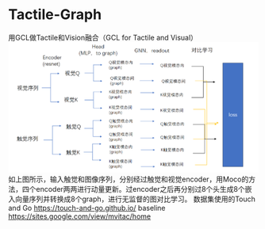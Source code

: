 # Tactile-Graph
用GCL做Tactile和Vision融合（GCL for Tactile and Visual）
![image-20250319134432820](graph/pipline.png)
如上图所示，输入触觉和图像序列，分别经过触觉和视觉encoder，用Moco的方法，四个encoder两两进行动量更新。过encoder之后再分别过8个头生成8个嵌入向量序列并转换成8个graph，进行无监督的图对比学习。
数据集使用的Touch and Go https://touch-and-go.github.io/
baseline https://sites.google.com/view/mvitac/home
